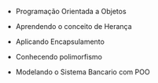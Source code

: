 - Programação Orientada a Objetos 
- Aprendendo o conceito de Herança 
- Aplicando Encapsulamento 
- Conhecendo polimorfismo 
 
- Modelando o Sistema Bancario com POO
